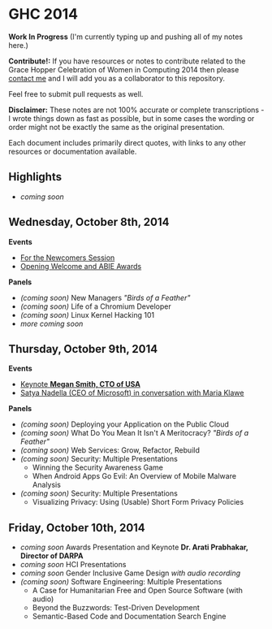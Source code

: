 # GHC 2014

**Work In Progress**
(I'm currently typing up and pushing all of my notes here.)

**Contribute!:**
If you have resources or notes to contribute related to the
Grace Hopper Celebration of Women in Computing 2014 then please
[contact me][contact-me] and I will add you as a collaborator to this repository.

Feel free to submit pull requests as well.

[contact-me]: http://www.flarnie.com/contact

**Disclaimer:**
These notes are not 100% accurate or complete transcriptions -
I wrote things down as fast as possible, but in some cases the wording
or order might not be exactly the same as the original presentation.

Each document includes primarily direct quotes, with
links to any other resources or documentation available.

## Highlights
 * *coming soon*

## Wednesday, October 8th, 2014
**Events**
 * [For the Newcomers Session][weds-newcomers-session]
 * [Opening Welcome and ABIE Awards][weds-opening-welcome-and-abie-awards]

**Panels**
 * *(coming soon)* New Managers *"Birds of a Feather"*
 * *(coming soon)* Life of a Chromium Developer
 * *(coming soon)* Linux Kernel Hacking 101
 * *more coming soon*

[weds-newcomers-session]: weds/newcomers_session.md
[weds-opening-welcome-and-abie-awards]: weds/opening_session_and_abie_awards.md

## Thursday, October 9th, 2014
**Events**
 * [Keynote **Megan Smith, CTO of USA**][thurs-keynote-megan-smith]
 * [Satya Nadella (CEO of Microsoft) in conversation with Maria Klawe][thurs-satya-nadella-and-maria-klawe]

**Panels**
 * *(coming soon)* Deploying your Application on the Public Cloud
 * *(coming soon)* What Do You Mean It Isn't A Meritocracy? *"Birds of a Feather"*
 * *(coming soon)* Web Services: Grow, Refactor, Rebuild
 * *(coming soon)* Security: Multiple Presentations
   - Winning the Security Awareness Game
   - When Android Apps Go Evil: An Overview of Mobile Malware Analysis
 * *(coming soon)* Security: Multiple Presentations
   - Visualizing Privacy: Using (Usable) Short Form Privacy Policies

[thurs-keynote-megan-smith]: thurs/keynote_megan_smith.md
[thurs-satya-nadella-and-maria-klawe]: thurs/satya_nadella_and_maria_klawe.md

## Friday, October 10th, 2014
 * *coming soon* Awards Presentation and Keynote **Dr. Arati Prabhakar, Director of DARPA**
 * *coming soon* HCI Presentations
 * *coming soon* Gender Inclusive Game Design *with audio recording*
 * *(coming soon)* Software Engineering: Multiple Presentations
   - A Case for Humanitarian Free and Open Source Software (with audio)
   - Beyond the Buzzwords: Test-Driven Development
   - Semantic-Based Code and Documentation Search Engine

